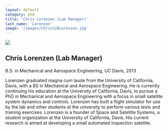 ```yaml
---
layout: default
category: phd
title: 'Chris Lorenzen (Lab Manager)'
last_name: 'Lorenzen'
image: '/images/Chris%20Lorenzen.jpg'
---
```


<img src="{{ page.image }}">

<h2 class="team-title">Chris Lorenzen (Lab Manager)</h2>
<h4 class="team-position"></h4>
<p>B.S. in Mechanical and Aerospace Engineering, UC Davis, 2013</p>
<p>Lorenzen graduated magna cum laude from the University of California, Davis, with a BS in Mechanical and Aerospace Engineering.  He is currently continuing his education at the University of California, Davis, to pursue a PhD in Mechanical and Aerospace Engineering with a focus in small satellite system dynamics and controls.  Lorenzen has built a flight simulator for use by the lab and other students at the university to perform various tests and training exercises.  Lorenzen is a founder of Space and Satellite Systems, a student organization at the University of California, Davis.  His current research is aimed at developing a small automated inspection satellite.</p>
<ul class="team-member-other-info"></ul>
